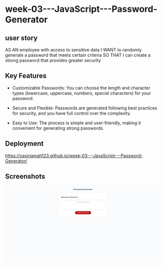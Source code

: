 # week-03---JavaScript---Password-Generator
## user story 

AS AN employee with access to sensitive data
I WANT to randomly generate a password that meets certain criteria
SO THAT I can create a strong password that provides greater security

## Key Features

- Customizable Passwords: You can choose the length and character types (lowercase, uppercase, numbers, special characters) for your password.

- Secure and Flexible: Passwords are generated following best practices for security, and you have full control over the complexity.

- Easy to Use: The process is simple and user-friendly, making it convenient for generating strong passwords.


## Deployment

https://yasirjamah123.github.io/week-03---JavaScript---Password-Generator/

## Screenshots
![main screen of password generator](image.png)
